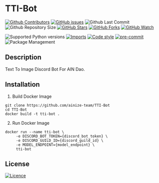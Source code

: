 # TTI-Bot

[![Github Contributors](https://img.shields.io/github/contributors/ainize-team/TTI-Bot)](https://github.com/badges/ainize-team/TTI-Bot/contributors)
[![GitHub issues](https://img.shields.io/github/issues/ainize-team/TTI-Bot.svg)](https://github.com/ainize-team/TTI-Bot/issues)
![Github Last Commit](https://img.shields.io/github/last-commit/ainize-team/TTI-Bot)
![Github Repository Size](https://img.shields.io/github/repo-size/ainize-team/TTI-Bot)
[![GitHub Stars](https://img.shields.io/github/stars/ainize-team/TTI-Bot.svg)](https://github.com/ainize-team/TTI-Bot/stargazers)
[![GitHub Forks](https://img.shields.io/github/forks/ainize-team/TTI-Bot.svg)](https://github.com/ainize-team/TTI-Bot/network/members)
[![GitHub Watch](https://img.shields.io/github/watchers/ainize-team/TTI-Bot.svg)](https://github.com/ainize-team/TTI-Bot/watchers)

![Supported Python versions](https://img.shields.io/badge/python-3.8-brightgreen)
[![Imports](https://img.shields.io/badge/imports-isort-brightgreen)](https://pycqa.github.io/isort/)
[![Code style](https://img.shields.io/badge/code%20style-black-black)](https://black.readthedocs.io/en/stable/)
[![pre-commit](https://img.shields.io/badge/pre--commit-enabled-brightgreen?logo=pre-commit)](https://pre-commit.com/)
![Package Management](https://img.shields.io/badge/package%20management-poetry-blue)

## Description
Text To Image Discord Bot For AIN Dao.

## Installation
1. Build Docker Image
```
git clone https://github.com/ainize-team/TTI-Bot
cd TTI-Bot
docker build -t tti-bot .
```
2. Run Docker Image
```
docker run --name tti-bot \
     -e DISCORD_BOT_TOKEN={discord_bot_token} \
     -e DISCORD_GUILD_ID={discord_guild_id} \
     -e MODEL_ENDPOINT={model_endpoint} \
     tti-bot
```

## License

[![Licence](https://img.shields.io/github/license/ainize-team/TTI-Bot.svg)](./LICENSE)